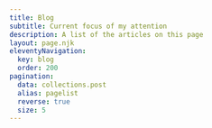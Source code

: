 ```yaml
---
title: Blog
subtitle: Current focus of my attention
description: A list of the articles on this page
layout: page.njk
eleventyNavigation:
  key: blog
  order: 200
pagination:
  data: collections.post
  alias: pagelist
  reverse: true
  size: 5
---
```

